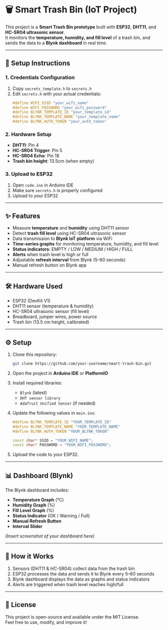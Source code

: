 # 🗑️ Smart Trash Bin (IoT Project)

This project is a **Smart Trash Bin prototype** built with **ESP32**, **DHT11**, and **HC-SR04 ultrasonic sensor**.  
It monitors the **temperature, humidity, and fill level** of a trash bin, and sends the data to a **Blynk dashboard** in real time.

---

## 🚀 Setup Instructions

### 1. Credentials Configuration

1. Copy `secrets_template.h` to `secrets.h`
2. Edit `secrets.h` with your actual credentials:
   ```cpp
   #define WIFI_SSID "your_wifi_name"
   #define WIFI_PASSWORD "your_wifi_password"
   #define BLYNK_TEMPLATE_ID "your_template_id"
   #define BLYNK_TEMPLATE_NAME "your_template_name"
   #define BLYNK_AUTH_TOKEN "your_auth_token"
   ```

### 2. Hardware Setup

- **DHT11**: Pin 4
- **HC-SR04 Trigger**: Pin 5
- **HC-SR04 Echo**: Pin 18
- **Trash bin height**: 13.5cm (when empty)

### 3. Upload to ESP32

1. Open `code.ino` in Arduino IDE
2. Make sure `secrets.h` is properly configured
3. Upload to your ESP32

---

## ✨ Features

- Measure **temperature** and **humidity** using DHT11 sensor
- Detect **trash fill level** using HC-SR04 ultrasonic sensor
- Data transmission to **Blynk IoT platform** via WiFi
- **Time-series graphs** for monitoring temperature, humidity, and fill level
- **Status indicators**: EMPTY / LOW / MEDIUM / HIGH / FULL
- **Alerts** when trash level is high or full
- Adjustable **refresh interval** from Blynk (5–60 seconds)
- Manual refresh button on Blynk app

---

## 🛠️ Hardware Used

- ESP32 (DevKit V1)
- DHT11 sensor (temperature & humidity)
- HC-SR04 ultrasonic sensor (fill level)
- Breadboard, jumper wires, power source
- Trash bin (13.5 cm height, calibrated)

---

## ⚙️ Setup

1. Clone this repository:
   ```bash
   git clone https://github.com/your-username/smart-trash-bin.git
   ```
2. Open the project in **Arduino IDE** or **PlatformIO**
3. Install required libraries:
   - `Blynk` (latest)
   - `DHT sensor library`
   - `Adafruit Unified Sensor` (if needed)
4. Update the following values in `main.ino`:

   ```cpp
   #define BLYNK_TEMPLATE_ID "YOUR_TEMPLATE_ID"
   #define BLYNK_TEMPLATE_NAME "YOUR_TEMPLATE_NAME"
   #define BLYNK_AUTH_TOKEN "YOUR_BLYNK_TOKEN"

   const char* SSID = "YOUR_WIFI_NAME";
   const char* PASSWORD = "YOUR_WIFI_PASSWORD";
   ```

5. Upload the code to your ESP32.

---

## 📊 Dashboard (Blynk)

The Blynk dashboard includes:

- **Temperature Graph** (°C)
- **Humidity Graph** (%)
- **Fill Level Graph** (%)
- **Status Indicator** (OK / Warning / Full)
- **Manual Refresh Button**
- **Interval Slider**

_(Insert screenshot of your dashboard here)_

---

## 🚀 How it Works

1. Sensors (DHT11 & HC-SR04) collect data from the trash bin
2. ESP32 processes the data and sends it to Blynk every 5–60 seconds
3. Blynk dashboard displays the data as graphs and status indicators
4. Alerts are triggered when trash level reaches high/full

---

## 📜 License

This project is open-source and available under the MIT License.  
Feel free to use, modify, and improve it!
